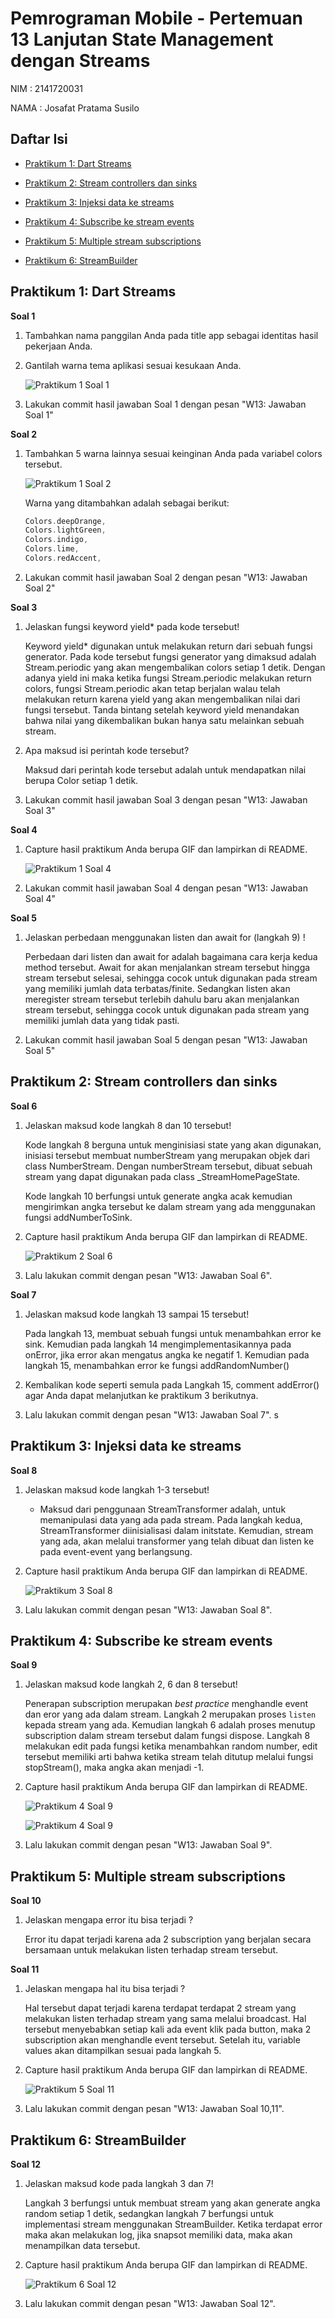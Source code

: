 # Pemrograman Mobile - Pertemuan 13 Lanjutan State Management dengan Streams

NIM :  2141720031

NAMA : Josafat Pratama Susilo

## Daftar Isi

- [Praktikum 1: Dart Streams](#praktikum-1-dart-streams)

- [Praktikum 2: Stream controllers dan sinks](#praktikum-2-stream-controllers-dan-sinks)

- [Praktikum 3: Injeksi data ke streams](#praktikum-3-injeksi-data-ke-streams)

- [Praktikum 4: Subscribe ke stream events](#praktikum-4-subscribe-ke-stream-events)

- [Praktikum 5: Multiple stream subscriptions](#praktikum-5-multiple-stream-subscriptions)

- [Praktikum 6: StreamBuilder](#praktikum-6-streambuilder)

## Praktikum 1: Dart Streams

**Soal 1**

1. Tambahkan nama panggilan Anda pada title app sebagai identitas hasil pekerjaan Anda.

2. Gantilah warna tema aplikasi sesuai kesukaan Anda.

    ![Praktikum 1 Soal 1](docs/praktikum_1_soal1.png)

3. Lakukan commit hasil jawaban Soal 1 dengan pesan "W13: Jawaban Soal 1"

**Soal 2**

1. Tambahkan 5 warna lainnya sesuai keinginan Anda pada variabel colors tersebut.

    ![Praktikum 1 Soal 2](docs/praktikum_1_soal2.png)

    Warna yang ditambahkan adalah sebagai berikut:

    ```dart
    Colors.deepOrange,
    Colors.lightGreen,
    Colors.indigo,
    Colors.lime,
    Colors.redAccent,
    ```
2. Lakukan commit hasil jawaban Soal 2 dengan pesan "W13: Jawaban Soal 2"

**Soal 3**

1. Jelaskan fungsi keyword yield* pada kode tersebut!

    Keyword yield* digunakan untuk melakukan return dari sebuah fungsi generator. Pada kode tersebut fungsi generator yang dimaksud adalah Stream.periodic yang akan mengembalikan colors setiap 1 detik. Dengan adanya yield ini maka ketika fungsi Stream.periodic melakukan return colors, fungsi Stream.periodic akan tetap berjalan walau telah melakukan return karena yield yang akan mengembalikan nilai dari fungsi tersebut. Tanda bintang setelah keyword yield menandakan bahwa nilai yang dikembalikan bukan hanya satu melainkan sebuah stream.

2. Apa maksud isi perintah kode tersebut?

    Maksud dari perintah kode tersebut adalah untuk mendapatkan nilai berupa Color setiap 1 detik. 

3. Lakukan commit hasil jawaban Soal 3 dengan pesan "W13: Jawaban Soal 3"

**Soal 4**

1. Capture hasil praktikum Anda berupa GIF dan lampirkan di README.

    ![Praktikum 1 Soal 4](docs/praktikum_1_soal4.gif)

2. Lakukan commit hasil jawaban Soal 4 dengan pesan "W13: Jawaban Soal 4"

**Soal 5**

1. Jelaskan perbedaan menggunakan listen dan await for (langkah 9) !

    Perbedaan dari listen dan await for adalah bagaimana cara kerja kedua method tersebut. Await for akan menjalankan stream tersebut hingga stream tersebut selesai, sehingga cocok untuk digunakan pada stream yang memiliki jumlah data terbatas/finite. Sedangkan listen akan meregister stream tersebut terlebih dahulu baru akan menjalankan stream tersebut, sehingga cocok untuk digunakan pada stream yang memiliki jumlah data yang tidak pasti.

2. Lakukan commit hasil jawaban Soal 5 dengan pesan "W13: Jawaban Soal 5"

## Praktikum 2: Stream controllers dan sinks

**Soal 6**

1. Jelaskan maksud kode langkah 8 dan 10 tersebut!

    Kode langkah 8 berguna untuk menginisiasi state yang akan digunakan, inisiasi tersebut membuat numberStream yang merupakan objek dari class NumberStream. Dengan numberStream tersebut, dibuat sebuah stream yang dapat digunakan pada class _StreamHomePageState.

    Kode langkah 10 berfungsi untuk generate angka acak kemudian mengirimkan angka tersebut ke dalam stream yang ada menggunakan fungsi addNumberToSink.

2. Capture hasil praktikum Anda berupa GIF dan lampirkan di README.

    ![Praktikum 2 Soal 6](docs/praktikum_2_soal6.gif)

3. Lalu lakukan commit dengan pesan "W13: Jawaban Soal 6".

**Soal 7**

1. Jelaskan maksud kode langkah 13 sampai 15 tersebut!

    Pada langkah 13, membuat sebuah fungsi untuk menambahkan error ke sink. Kemudian pada langkah 14 mengimplementasikannya pada onError, jika error akan mengatus angka ke negatif 1. Kemudian pada langkah 15, menambahkan error ke fungsi addRandomNumber()

2. Kembalikan kode seperti semula pada Langkah 15, comment addError() agar Anda dapat melanjutkan ke praktikum 3 berikutnya.

3. Lalu lakukan commit dengan pesan "W13: Jawaban Soal 7".
s
## Praktikum 3: Injeksi data ke streams

**Soal 8**

1. Jelaskan maksud kode langkah 1-3 tersebut!

    - Maksud dari penggunaan StreamTransformer adalah, untuk memanipulasi data yang ada pada stream. Pada langkah kedua, StreamTransformer diinisialisasi dalam initstate. Kemudian, stream yang ada, akan melalui transformer yang telah dibuat dan listen ke pada event-event yang berlangsung.

2. Capture hasil praktikum Anda berupa GIF dan lampirkan di README.

    ![Praktikum 3 Soal 8](docs/praktikum_3_soal8.gif)

3. Lalu lakukan commit dengan pesan "W13: Jawaban Soal 8".

## Praktikum 4: Subscribe ke stream events

**Soal 9**

1. Jelaskan maksud kode langkah 2, 6 dan 8 tersebut!

    Penerapan subscription merupakan _best practice_ menghandle event dan eror yang ada dalam stream. Langkah 2 merupakan proses ```listen``` kepada stream yang ada. Kemudian langkah 6 adalah proses menutup subscription dalam stream tersebut dalam fungsi dispose. Langkah 8 melakukan edit pada fungsi ketika menambahkan random number, edit tersebut memiliki arti bahwa ketika stream telah ditutup melalui fungsi stopStream(), maka angka akan menjadi -1.
 
2. Capture hasil praktikum Anda berupa GIF dan lampirkan di README.

    ![Praktikum 4 Soal 9](docs/praktikum_4_soal9.gif)

    ![Praktikum 4 Soal 9](docs/praktikum_4_soal9.png)

3. Lalu lakukan commit dengan pesan "W13: Jawaban Soal 9".

## Praktikum 5: Multiple stream subscriptions

**Soal 10**

1. Jelaskan mengapa error itu bisa terjadi ?

    Error itu dapat terjadi karena ada 2 subscription yang berjalan secara bersamaan untuk melakukan listen terhadap stream tersebut.

**Soal 11**

1. Jelaskan mengapa hal itu bisa terjadi ?

    Hal tersebut dapat terjadi karena terdapat terdapat 2 stream yang melakukan listen terhadap stream yang sama melalui broadcast. Hal tersebut menyebabkan setiap kali ada event klik pada button, maka 2 subscription akan menghandle event tersebut. Setelah itu, variable values akan ditampilkan sesuai pada langkah 5.

2. Capture hasil praktikum Anda berupa GIF dan lampirkan di README.

    ![Praktikum 5 Soal 11](docs/praktikum_5_soal11.gif)

3. Lalu lakukan commit dengan pesan "W13: Jawaban Soal 10,11".

## Praktikum 6: StreamBuilder

**Soal 12**

1. Jelaskan maksud kode pada langkah 3 dan 7!

    Langkah 3 berfungsi untuk membuat stream yang akan generate angka random setiap 1 detik, sedangkan langkah 7 berfungsi untuk implementasi stream menggunakan StreamBuilder. Ketika terdapat error maka akan melakukan log, jika snapsot memiliki data, maka akan menampilkan data tersebut.

2. Capture hasil praktikum Anda berupa GIF dan lampirkan di README.

    ![Praktikum 6 Soal 12](docs/praktikum_6_soal12.gif)

3. Lalu lakukan commit dengan pesan "W13: Jawaban Soal 12".